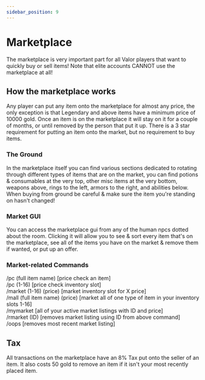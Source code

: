 ```yaml
---
sidebar_position: 9
---
```


# Marketplace
The marketplace is very important part for all Valor players that want to quickly buy or sell items! Note that elite accounts CANNOT use the marketplace at all!

## How the marketplace works
Any player can put any item onto the marketplace for almost any price, the only exception is that Legendary and above items have a minimum price of 10000 gold. Once an item is on the marketplace it will stay on it for a couple of months, or until removed by the person that put it up.
There is a 3 star requirement for putting an item onto the market, but no requirement to buy items.

### The Ground
In the marketplace itself you can find various sections dedicated to rotating through different types of items that are on the market, you can find potions & consumables at the very top, other misc items at the very bottom, weapons above, rings to the left, armors to the right, and abilities below. When buying from ground be careful & make sure the item you're standing on hasn't changed!

### Market GUI
You can access the marketplace gui from any of the human npcs dotted about the room. Clicking it will allow you to see & sort every item that's on the marketplace, see all of the items you have on the market & remove them if wanted, or put up an offer.

### Market-related Commands
/pc (full item name)                    [price check an item]  
/pc (1-16)                                        [price check inventory slot]  
/market (1-16) (price)                  [market inventory slot for X price]  
/mall (full item name) (price)   [market all of one type of item in your inventory slots 1-16]  
/mymarket                                     [all of your active market listings with ID and price]  
/rmarket (ID)                                [removes market listing using ID from above command]  
/oops                                               [removes most recent market listing]  


## Tax
All transactions on the marketplace have an 8% Tax put onto the seller of an item. It also costs 50 gold to remove an item if it isn't your most recently placed item.